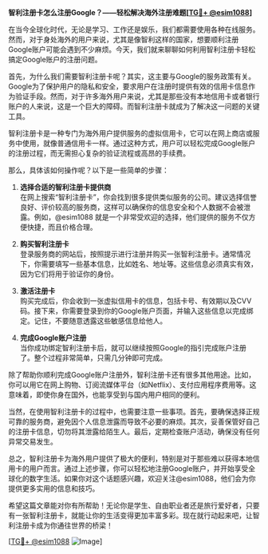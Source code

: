**智利注册卡怎么注册Google？——轻松解决海外注册难题[[TG💪+ @esim1088](https://t.me/s/esim1088)]**

在当今全球化时代，无论是学习、工作还是娱乐，我们都需要使用各种在线服务。然而，对于身处海外的用户来说，尤其是像智利这样的国家，想要顺利注册Google账户可能会遇到不少麻烦。今天，我们就来聊聊如何利用智利注册卡轻松搞定Google账户的注册问题。

首先，为什么我们需要智利注册卡呢？其实，这主要与Google的服务政策有关。Google为了保护用户的隐私和安全，要求用户在注册时提供有效的信用卡信息作为验证手段。然而，对于许多海外用户来说，尤其是那些没有本地信用卡或者银行账户的人来说，这是一个巨大的障碍。而智利注册卡就成为了解决这一问题的关键工具。

智利注册卡是一种专门为海外用户提供服务的虚拟信用卡，它可以在网上商店或服务中使用，就像普通信用卡一样。通过这种方式，用户可以轻松完成Google账户的注册过程，而无需担心复杂的验证流程或高昂的手续费。

那么，具体该如何操作呢？以下是一些简单的步骤：

1. **选择合适的智利注册卡提供商**  
   在网上搜索“智利注册卡”，你会找到很多提供类似服务的公司。建议选择信誉良好、评价较高的服务商，这样可以确保你的信息安全和个人数据不会被泄露。例如，@esim1088 就是一个非常受欢迎的选择，他们提供的服务不仅方便快捷，而且价格合理。

2. **购买智利注册卡**  
   登录服务商的网站后，按照提示进行注册并购买一张智利注册卡。通常情况下，你需要填写一些基本信息，比如姓名、地址等。这些信息必须真实有效，因为它们将用于验证你的身份。

3. **激活注册卡**  
   购买完成后，你会收到一张虚拟信用卡的信息，包括卡号、有效期以及CVV码。接下来，你需要登录到你的Google账户页面，并输入这些信息以完成绑定。记住，不要随意透露这些敏感信息给他人。

4. **完成Google账户注册**  
   当你成功绑定智利注册卡后，就可以继续按照Google的指引完成账户注册了。整个过程非常简单，只需几分钟即可完成。

除了帮助你顺利完成Google账户注册外，智利注册卡还有很多其他用途。比如，你可以用它在网上购物、订阅流媒体平台（如Netflix）、支付应用程序费用等。这意味着，即使你身在国外，也能享受到与国内用户相同的便利。

当然，在使用智利注册卡的过程中，也需要注意一些事项。首先，要确保选择正规可靠的服务商，避免因个人信息泄露而导致不必要的麻烦。其次，妥善保管好自己的注册卡信息，切勿将其泄露给陌生人。最后，定期检查账户活动，确保没有任何异常交易发生。

总之，智利注册卡为海外用户提供了极大的便利，特别是对于那些难以获得本地信用卡的用户而言。通过上述步骤，你可以轻松地注册Google账户，并开始享受全球化的数字生活。如果你对这个话题感兴趣，欢迎关注@esim1088，他们会为你提供更多实用的信息和技巧。

希望这篇文章能对你有所帮助！无论你是学生、自由职业者还是旅行爱好者，只要有一张智利注册卡，就能让你的生活变得更加丰富多彩。现在就行动起来吧，让智利注册卡成为你通往世界的桥梁！

[[TG💪+ @esim1088](https://t.me/s/esim1088) ![Image](https://i.postimg.cc/4NQfJmqS/Snipaste-2025-05-13-00-14-12.png)]